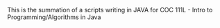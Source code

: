 This is the summation of a scripts writing in JAVA for COC 111L - Intro to Programming/Algorithms in Java

